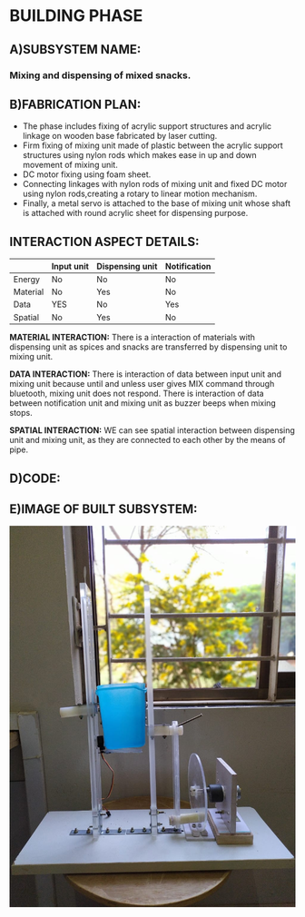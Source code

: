 # BUILDING PHASE

## A)SUBSYSTEM NAME:
 ### Mixing and dispensing of mixed snacks.

## B)FABRICATION PLAN:
* The phase includes fixing of acrylic support structures and acrylic linkage on wooden base fabricated by laser cutting.
* Firm fixing of mixing unit made of plastic between the acrylic support structures using nylon rods which makes ease in up and down movement of mixing unit.
* DC motor fixing using foam sheet.
* Connecting linkages with nylon rods of mixing unit and fixed DC motor using nylon rods,creating a rotary to linear motion mechanism.
* Finally, a metal servo is attached to the base of mixing unit whose shaft is attached with round acrylic sheet for dispensing purpose. 

## INTERACTION ASPECT DETAILS:
||Input unit|Dispensing unit|Notification|
|--|--|--|--|
|Energy|No|No|No|
|Material|No|Yes|No|
|Data|YES|No|Yes|
|Spatial|No|Yes|No|

**MATERIAL INTERACTION:** There is a interaction of materials with dispensing unit as spices and snacks are transferred by dispensing unit to mixing unit.

**DATA INTERACTION:** There is interaction of data between input unit and mixing unit because until and unless user gives MIX command through bluetooth, mixing unit does not respond.
There is interaction of data between notification unit and mixing unit as buzzer beeps when mixing stops.

**SPATIAL INTERACTION:** WE can see spatial interaction between dispensing unit and mixing unit, as they are connected to each other by the means of pipe.

## D)CODE:



## E)IMAGE OF BUILT SUBSYSTEM:
 
![](https://github.com/f-division-2019-2020-odd/Repo-03/blob/master/WhatsApp%20Image%202019-11-27%20at%204.50.08%20PM.jpeg?raw=true)
